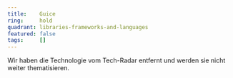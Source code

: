 ```yaml
---
title:    Guice  
ring:     hold  
quadrant: libraries-frameworks-and-languages
featured: false
tags:     []
---
```


Wir haben die Technologie vom Tech-Radar entfernt und werden sie nicht weiter thematisieren.
